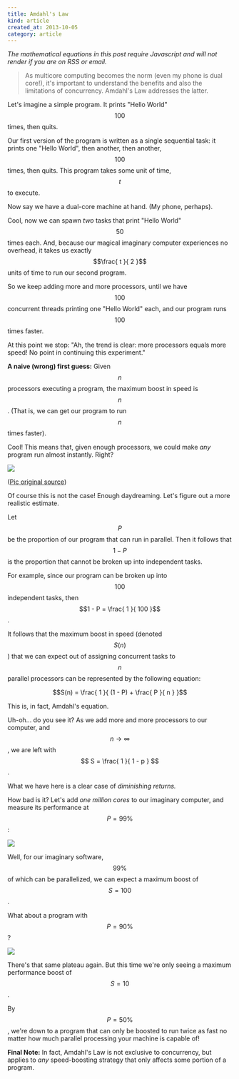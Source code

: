 ```yaml
---
title: Amdahl's Law
kind: article
created_at: 2013-10-05
category: article
---
```


<!-- _. -->

*The mathematical equations in this post require Javascript and will not
render if you are on RSS or email.*

> As multicore computing becomes the norm (even my phone is
dual core!), it's important to understand the benefits and also the limitations
of concurrency. Amdahl's Law addresses the latter.

Let's imagine a simple program. It prints "Hello World" $$100$$ times, then
quits.

Our first version of the program is written as a single sequential task: it
prints one "Hello World", then another, then another, $$100$$ times, then quits.
This program takes some unit of time, $$t$$ to execute.

Now say we have a dual-core machine at hand. (My phone, perhaps).

Cool, now we can spawn *two* tasks that print
"Hello World" $$50$$ times each. And, because our magical imaginary computer
experiences no overhead, it takes us exactly $$\frac{ t }{ 2 }$$
units of time to run our second program.

So we keep adding more and more processors,
until we have $$100$$ concurrent threads printing one
"Hello World" each, and our program runs $$100$$ times faster.

At this point we stop: "Ah, the trend is clear: more processors equals more
speed! No point in continuing this experiment."

**A naive (wrong) first guess:** Given $$n$$ processors executing a program,
the maximum boost in speed is $$ n $$. (That is, we can get our program to
run $$ n $$ times faster).

Cool! This means that, given enough processors, we could make *any* program run
almost instantly. Right?

![](http://i.imgur.com/aLPBSUa.jpg)

([Pic original source](http://forums.pureoverclock.com/amd/21809-rumor-mill-amd-iv-x12-170-12-cores-24mb-cache-6ghz-2.html#post169754))

Of course this is not the case! Enough daydreaming. Let's figure out a more
realistic estimate.

Let $$P$$ be the proportion of our program
that can run in parallel. Then it follows that $$1 - P$$ is the proportion
that cannot be broken up into independent tasks.

For example, since our program can be broken up into $$100$$ independent tasks,
then $$1 - P = \frac{ 1 }{ 100 }$$.

It follows that the maximum boost in speed (denoted $$S(n)$$) that
we can expect out of assigning concurrent tasks to $$n$$ parallel processors
can be represented by the following equation:

$$S(n) = \frac{ 1 }{ (1 - P) + \frac{ P }{ n } }$$

This is, in fact, Amdahl's equation.

Uh-oh... do you see it? As we add more and more processors to our computer, and
$$n \to \infty$$, we are left with $$ S =  \frac{ 1 }{ 1 - p } $$.

What we have here is a clear case of *diminishing returns.*

How bad is it?
Let's add *one million cores* to our imaginary computer, and measure its
performance at $$ P = 99\%$$:

![](http://i.imgur.com/w1ub0bN.gif)

Well, for our imaginary software, $$ 99\% $$ of which can be
parallelized, we can expect a maximum boost of $$ S = 100 $$.

What about a program with $$ P = 90\% $$?

![](http://i.imgur.com/mQhZwWP.gif)

There's that same plateau again. But this time we're only seeing a maximum
performance boost of $$ S = 10 $$.

By $$ P = 50\% $$, we're down to a program that can
only be boosted to run twice as fast no matter how much parallel processing
your machine is capable of!

**Final Note:** In fact, Amdahl's Law is not exclusive to concurrency, but
applies to *any* speed-boosting strategy that only affects
some portion of a program.

